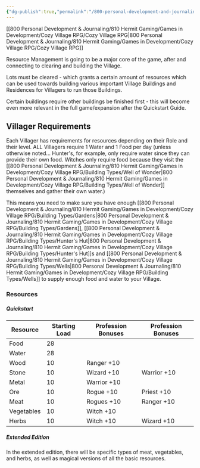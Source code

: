 ```yaml
---
{"dg-publish":true,"permalink":"/800-personal-development-and-journaling/810-hermit-gaming/games-in-development/cozy-village-rpg/resource-management/"}
---
```



[[800 Personal Development & Journaling/810 Hermit Gaming/Games in Development/Cozy Village RPG/Cozy Village RPG\|800 Personal Development & Journaling/810 Hermit Gaming/Games in Development/Cozy Village RPG/Cozy Village RPG]]

Resource Management is going to be a major core of the game, after and connecting to clearing and building the Village.

Lots must be cleared - which grants a certain amount of resources which can be used towards building various important Village Buildings and Residences for Villagers to run those Buildings.

Certain buildings require other buildings be finished first - this will become even more relevant in the full game/expansion after the Quickstart Guide.

## Villager Requirements
Each Villager has requirements for resources depending on their Role and their level.
ALL Villagers require 1 Water and 1 Food per day (unless otherwise noted... Hunter's, for example, only require water since they can provide their own food.  Witches only require food because they visit the [[800 Personal Development & Journaling/810 Hermit Gaming/Games in Development/Cozy Village RPG/Building Types/Well of Wonder\|800 Personal Development & Journaling/810 Hermit Gaming/Games in Development/Cozy Village RPG/Building Types/Well of Wonder]] themselves and gather their own water.)

This means you need to make sure you have enough [[800 Personal Development & Journaling/810 Hermit Gaming/Games in Development/Cozy Village RPG/Building Types/Gardens\|800 Personal Development & Journaling/810 Hermit Gaming/Games in Development/Cozy Village RPG/Building Types/Gardens]], [[800 Personal Development & Journaling/810 Hermit Gaming/Games in Development/Cozy Village RPG/Building Types/Hunter's Hut\|800 Personal Development & Journaling/810 Hermit Gaming/Games in Development/Cozy Village RPG/Building Types/Hunter's Hut]]s and [[800 Personal Development & Journaling/810 Hermit Gaming/Games in Development/Cozy Village RPG/Building Types/Wells\|800 Personal Development & Journaling/810 Hermit Gaming/Games in Development/Cozy Village RPG/Building Types/Wells]] to supply enough food and water to your Village.

### Resources
##### Quickstart
| Resource   | Starting Load | Profession Bonuses | Profession Bonuses |
| ---------- | ------------- | ------------------ | ------------------ |
| Food       | 28            |                    |                    |
| Water      | 28            |                    |                    |
| Wood       | 10            | Ranger +10         |                    |
| Stone      | 10            | Wizard +10         | Warrior +10        |
| Metal      | 10            | Warrior +10        |                    |
| Ore        | 10            | Rogue +10          | Priest +10         |
| Meat       | 10            | Rogues +10         | Ranger +10         |
| Vegetables | 10            | Witch +10          |                    |
| Herbs      | 10            | Witch +10          | Wizard +10         |
 
##### Extended Edition
In the extended edition, there will be specific types of meat, vegetables, and herbs, as well as magical versions of all the basic resources.